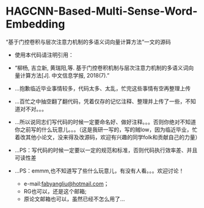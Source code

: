 # HAGCNN-Based-Multi-Sense-Word-Embedding
“基于门控卷积与层次注意力机制的多语义词向量计算方法”一文的源码  
  * 使用本代码请注明引用：  
  * “柳杨, 吉立新, 黄瑞阳,等. 基于门控卷积机制与层次注意力机制的多语义词向量计算方法[J]. 中文信息学报, 2018(7).”
  * ...抱歉临近毕业事情较多，代码太多、太乱，忙完这些事情有空再整理上传
  * ...百忙之中抽空翻了翻代码，凭着仅存的记忆注释、整理并上传了一些，不知道对不对。。。
  
  * ...所以说同志们写代码的时候一定要命名好、做好注释。。。否则你绝对不知道你之前写的什么玩意儿。。。（这是我研一写的，写的贼low，因为临近毕业，忙着改其他小论文，没来得及改源码，欢迎有兴趣的同学folk和贡献自己的力量）
  * ...PS：写代码的时候一定要以一定的规范和标准，否则代码执行效率差、并且可读性差
  * ...PS：emmm,也不知道写了些什么玩意儿，有没有人看。。。欢迎讨论！
    * e-mail:fabyangliu@hotmail.com；
    * RG也可以，还是这个邮箱; 
    * 原论文邮箱也可以，虽然已经不怎么用了...
